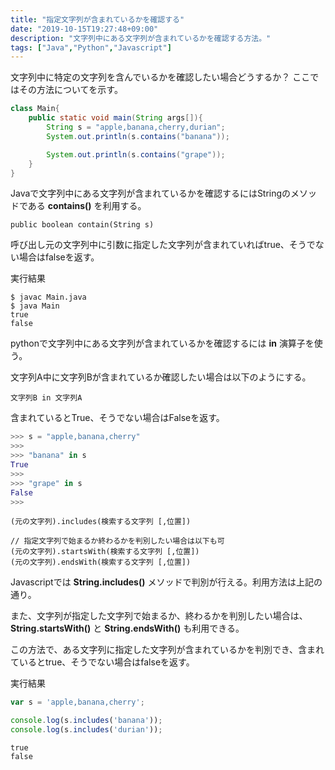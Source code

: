 ```yaml
---
title: "指定文字列が含まれているかを確認する"
date: "2019-10-15T19:27:48+09:00"
description: "文字列中にある文字列が含まれているかを確認する方法。"
tags: ["Java","Python","Javascript"]
---
```


文字列中に特定の文字列を含んでいるかを確認したい場合どうするか？
ここではその方法についてを示す。

<div class="note_content_by_programming_language" id="note_content_Java">

```java
class Main{
    public static void main(String args[]){
        String s = "apple,banana,cherry,durian";
        System.out.println(s.contains("banana"));

        System.out.println(s.contains("grape"));        
    }
}
```

Javaで文字列中にある文字列が含まれているかを確認するにはStringのメソッドである **contains()** を利用する。  

`public boolean contain(String s)`  

呼び出し元の文字列中に引数に指定した文字列が含まれていればtrue、そうでない場合はfalseを返す。

実行結果

```
$ javac Main.java 
$ java Main
true
false
```

</div>
<div class="note_content_by_programming_language" id="note_content_Python">

pythonで文字列中にある文字列が含まれているかを確認するには **in** 演算子を使う。   

文字列A中に文字列Bが含まれているか確認したい場合は以下のようにする。

`文字列B in 文字列A`

含まれているとTrue、そうでない場合はFalseを返す。

```python
>>> s = "apple,banana,cherry" 
>>> 
>>> "banana" in s
True
>>>
>>> "grape" in s
False
>>>
```

</div>
<div class="note_content_by_programming_language" id="note_content_Javascript">

```
(元の文字列).includes(検索する文字列 [,位置])

// 指定文字列で始まるか終わるかを判別したい場合は以下も可
(元の文字列).startsWith(検索する文字列 [,位置])
(元の文字列).endsWith(検索する文字列 [,位置])
```

Javascriptでは **String.includes()** メソッドで判別が行える。利用方法は上記の通り。

また、文字列が指定した文字列で始まるか、終わるかを判別したい場合は、 **String.startsWith()** と **String.endsWith()** も利用できる。

この方法で、ある文字列に指定した文字列が含まれているかを判別でき、含まれているとtrue、そうでない場合はfalseを返す。

実行結果

```javascript
var s = 'apple,banana,cherry';

console.log(s.includes('banana'));
console.log(s.includes('durian'));
```

```
true
false
```

</div>




